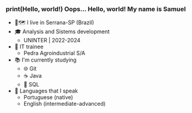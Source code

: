 ### print(Hello, world!) Oops... Hello, world! My name is Samuel 

- 📍🗺️ I live in Serrana-SP (Brazil)
- 🎓 Analysis and Sistems development
    * UNINTER | 2022-2024
- 💼 IT trainee
    * Pedra Agroindustrial S/A
- 📚 I'm currently studying
    * 🌐 Git
    * ☕ Java
    * 📁 SQL
- 💬 Languages that I speak
    * Portuguese (native)
    * English (intermediate-advanced)
